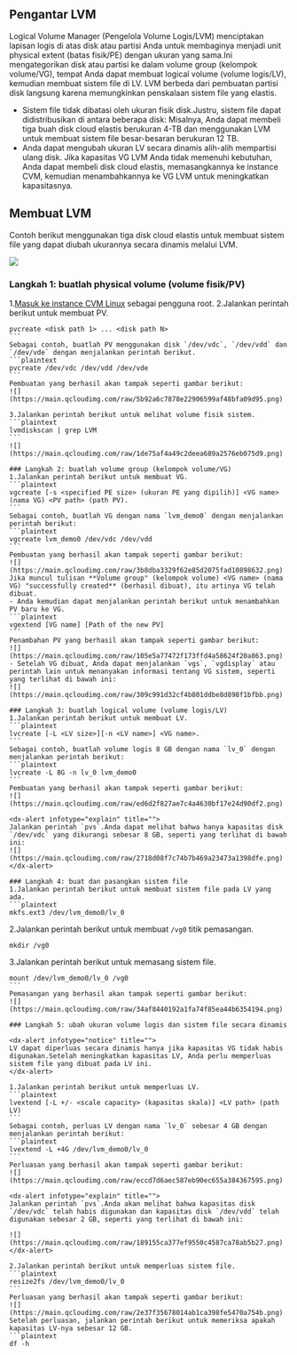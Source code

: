 ## Pengantar LVM
Logical Volume Manager (Pengelola Volume Logis/LVM) menciptakan lapisan logis di atas disk atau partisi Anda untuk membaginya menjadi unit physical extent (batas fisik/PE) dengan ukuran yang sama.Ini mengategorikan disk atau partisi ke dalam volume group (kelompok volume/VG), tempat Anda dapat membuat logical volume (volume logis/LV), kemudian membuat sistem file di LV.
LVM berbeda dari pembuatan partisi disk langsung karena memungkinkan penskalaan sistem file yang elastis.
- Sistem file tidak dibatasi oleh ukuran fisik disk.Justru, sistem file dapat didistribusikan di antara beberapa disk:
Misalnya, Anda dapat membeli tiga buah disk cloud elastis berukuran 4-TB dan menggunakan LVM untuk membuat sistem file besar-besaran berukuran 12 TB.
- Anda dapat mengubah ukuran LV secara dinamis alih-alih mempartisi ulang disk.
Jika kapasitas VG LVM Anda tidak memenuhi kebutuhan, Anda dapat membeli disk cloud elastis, memasangkannya ke instance CVM, kemudian menambahkannya ke VG LVM untuk meningkatkan kapasitasnya.

## Membuat LVM
<dx-alert infotype="explain" title="">
Contoh berikut menggunakan tiga disk cloud elastis untuk membuat sistem file yang dapat diubah ukurannya secara dinamis melalui LVM.

![](https://main.qcloudimg.com/raw/81086e80477ff7e374e7c3f0fe9d2788.png)
</dx-alert>

### Langkah 1: buatlah physical volume (volume fisik/PV)
1.[Masuk ke instance CVM Linux](https://intl.cloud.tencent.com/document/product/213/5436) sebagai pengguna root.
2.Jalankan perintah berikut untuk membuat PV.

```plaintext
pvcreate <disk path 1> ... <disk path N>
​``` 
Sebagai contoh, buatlah PV menggunakan disk `/dev/vdc`, `/dev/vdd` dan `/dev/vde` dengan menjalankan perintah berikut.
​```plaintext
pvcreate /dev/vdc /dev/vdd /dev/vde
​``` 
Pembuatan yang berhasil akan tampak seperti gambar berikut:
![](https://main.qcloudimg.com/raw/5b92a6c7878e22906599af48bfa09d95.png)

3.Jalankan perintah berikut untuk melihat volume fisik sistem.
​```plaintext
lvmdiskscan | grep LVM
​``` 
![](https://main.qcloudimg.com/raw/1de75af4a49c2deea689a2576eb075d9.png)

### Langkah 2: buatlah volume group (kelompok volume/VG)
1.Jalankan perintah berikut untuk membuat VG.
​```plaintext
vgcreate [-s <specified PE size> (ukuran PE yang dipilih)] <VG name> (nama VG) <PV path> (path PV).
​``` 
Sebagai contoh, buatlah VG dengan nama `lvm_demo0` dengan menjalankan perintah berikut:
​```plaintext
vgcreate lvm_demo0 /dev/vdc /dev/vdd
​``` 
Pembuatan yang berhasil akan tampak seperti gambar berikut:
![](https://main.qcloudimg.com/raw/3b8dba3329f62e85d2075fad10898632.png)
Jika muncul tulisan **Volume group" (kelompok volume) <VG name> (nama VG) "successfully created** (berhasil dibuat), itu artinya VG telah dibuat.
- Anda kemudian dapat menjalankan perintah berikut untuk menambahkan PV baru ke VG.
​```plaintext
vgextend [VG name] [Path of the new PV]
​``` 
Penambahan PV yang berhasil akan tampak seperti gambar berikut:
![](https://main.qcloudimg.com/raw/105e5a77472f173ffd4a58624f20a863.png)
- Setelah VG dibuat, Anda dapat menjalankan `vgs`, `vgdisplay` atau perintah lain untuk menanyakan informasi tentang VG sistem, seperti yang terlihat di bawah ini:
![](https://main.qcloudimg.com/raw/309c991d32cf4b801ddbe8d898f1bfbb.png)

### Langkah 3: buatlah logical volume (volume logis/LV)
1.Jalankan perintah berikut untuk membuat LV.
​```plaintext
lvcreate [-L <LV size>][-n <LV name>] <VG name>.
​``` 
Sebagai contoh, buatlah volume logis 8 GB dengan nama `lv_0` dengan menjalankan perintah berikut:
​```plaintext
lvcreate -L 8G -n lv_0 lvm_demo0
​``` 
Pembuatan yang berhasil akan tampak seperti gambar berikut:
![](https://main.qcloudimg.com/raw/ed6d2f827ae7c4a4630bf17e24d90df2.png)

<dx-alert infotype="explain" title="">
Jalankan perintah `pvs`.Anda dapat melihat bahwa hanya kapasitas disk `/dev/vdc` yang dikurangi sebesar 8 GB, seperti yang terlihat di bawah ini:
![](https://main.qcloudimg.com/raw/2718d08f7c74b7b469a23473a1398dfe.png)
</dx-alert>

### Langkah 4: buat dan pasangkan sistem file
1.Jalankan perintah berikut untuk membuat sistem file pada LV yang ada.
​```plaintext
mkfs.ext3 /dev/lvm_demo0/lv_0
```
2.Jalankan perintah berikut untuk membuat `/vg0` titik pemasangan.
```plaintext
mkdir /vg0
```
3.Jalankan perintah berikut untuk memasang sistem file.
```plaintext
mount /dev/lvm_demo0/lv_0 /vg0
​``` 
Pemasangan yang berhasil akan tampak seperti gambar berikut:
![](https://main.qcloudimg.com/raw/34af8440192a1fa74f85ea44b6354194.png)

### Langkah 5: ubah ukuran volume logis dan sistem file secara dinamis

<dx-alert infotype="notice" title="">
LV dapat diperluas secara dinamis hanya jika kapasitas VG tidak habis digunakan.Setelah meningkatkan kapasitas LV, Anda perlu memperluas sistem file yang dibuat pada LV ini.
</dx-alert>

1.Jalankan perintah berikut untuk memperluas LV.
​```plaintext
lvextend [-L +/- <scale capacity> (kapasitas skala)] <LV path> (path LV)
​``` 
Sebagai contoh, perluas LV dengan nama `lv_0` sebesar 4 GB dengan menjalankan perintah berikut:
​```plaintext
lvextend -L +4G /dev/lvm_demo0/lv_0
​``` 
Perluasan yang berhasil akan tampak seperti gambar berikut:
![](https://main.qcloudimg.com/raw/eccd7d6aec587eb90ec655a384367595.png)

<dx-alert infotype="explain" title="">
Jalankan perintah `pvs`.Anda akan melihat bahwa kapasitas disk `/dev/vdc` telah habis digunakan dan kapasitas disk `/dev/vdd` telah digunakan sebesar 2 GB, seperti yang terlihat di bawah ini:

![](https://main.qcloudimg.com/raw/189155ca377ef9550c4587ca78ab5b27.png)
</dx-alert>

2.Jalankan perintah berikut untuk memperluas sistem file.
​```plaintext
resize2fs /dev/lvm_demo0/lv_0
​``` 
Perluasan yang berhasil akan tampak seperti gambar berikut:
![](https://main.qcloudimg.com/raw/2e37f35678014ab1ca398fe5470a754b.png)
Setelah perluasan, jalankan perintah berikut untuk memeriksa apakah kapasitas LV-nya sebesar 12 GB.
​```plaintext
df -h
```




